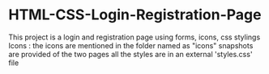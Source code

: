 # HTML-CSS-Login-Registration-Page
This project is a login and registration page using forms, icons, css stylings 
Icons : the icons are mentioned in the folder named as "icons"
snapshots are provided of the two pages 
all the styles are in an external 'styles.css' file
